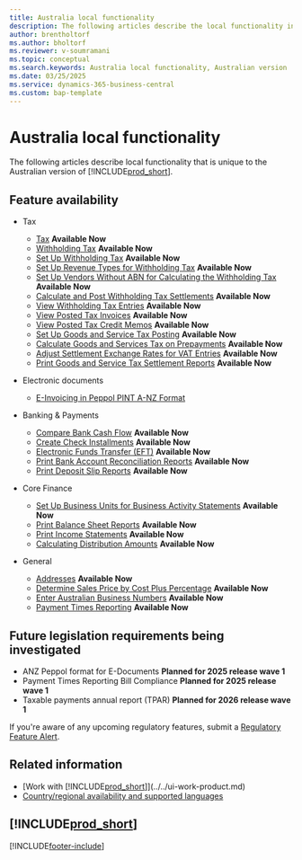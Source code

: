 ```yaml
---
title: Australia local functionality
description: The following articles describe the local functionality in the Australian version of Business Central.
author: brentholtorf
ms.author: bholtorf
ms.reviewer: v-soumramani
ms.topic: conceptual
ms.search.keywords: Australia local functionality, Australian version
ms.date: 03/25/2025
ms.service: dynamics-365-business-central
ms.custom: bap-template
---
```


# Australia local functionality

The following articles describe local functionality that is unique to the Australian version of [!INCLUDE[prod_short](../../includes/prod_short.md)].  

## Feature availability

- Tax
  - [Tax](tax.md) **Available Now**
  - [Withholding Tax](withholding-tax.md) **Available Now**
  - [Set Up Withholding Tax](how-to-set-up-withholding-tax.md) **Available Now**
  - [Set Up Revenue Types for Withholding Tax](how-to-set-up-revenue-types-for-withholding-tax.md) **Available Now**
  - [Set Up Vendors Without ABN for Calculating the Withholding Tax](how-to-set-up-vendors-without-abn-for-calculating-the-withholding-tax.md) **Available Now**
  - [Calculate and Post Withholding Tax Settlements](how-to-calculate-and-post-withholding-tax-settlements.md) **Available Now**
  - [View Withholding Tax Entries](how-to-view-withholding-tax-entries.md) **Available Now**
  - [View Posted Tax Invoices](how-to-view-posted-tax-invoices.md) **Available Now**
  - [View Posted Tax Credit Memos](how-to-view-posted-tax-credit-memos.md) **Available Now**
  - [Set Up Goods and Service Tax Posting](how-to-set-up-goods-and-service-tax-posting.md) **Available Now**
  - [Calculate Goods and Services Tax on Prepayments](how-to-calculate-goods-and-services-tax-on-prepayments.md) **Available Now**
  - [Adjust Settlement Exchange Rates for VAT Entries](how-to-adjust-settlement-exchange-rates-for-vat-entries.md) **Available Now**
  - [Print Goods and Service Tax Settlement Reports](how-to-print-goods-and-service-tax-settlement-reports.md) **Available Now**

- Electronic documents
  - [E-Invoicing in Peppol PINT A-NZ Format](how-to-au-einvoice.md)

- Banking & Payments
  - [Compare Bank Cash Flow](how-to-compare-bank-cash-flow.md) **Available Now**
  - [Create Check Installments](how-to-create-check-installments.md) **Available Now**
  - [Electronic Funds Transfer (EFT)](electronic-funds-transfer-eft-.md) **Available Now**
  - [Print Bank Account Reconciliation Reports](how-to-print-bank-account-reconciliation-reports.md) **Available Now**
  - [Print Deposit Slip Reports](how-to-print-deposit-slip-reports.md) **Available Now**

- Core Finance
  - [Set Up Business Units for Business Activity Statements](how-to-set-up-business-units-for-business-activity-statements.md) **Available Now**
  - [Print Balance Sheet Reports](how-to-print-balance-sheet-reports.md) **Available Now**
  - [Print Income Statements](how-to-print-income-statements.md) **Available Now**
  - [Calculating Distribution Amounts](calculating-distribution-amounts.md) **Available Now**

- General
  - [Addresses](addresses.md) **Available Now**
  - [Determine Sales Price by Cost Plus Percentage](how-to-determine-sales-price-by-cost-plus-percentage.md) **Available Now**
  - [Enter Australian Business Numbers](australian-business-numbers-and-adjustment-notes.md) **Available Now**
  - [Payment Times Reporting](payment-times-reporting.md) **Available Now**

## Future legislation requirements being investigated

- ANZ Peppol format for E-Documents **Planned for 2025 release wave 1**  
- Payment Times Reporting Bill Compliance **Planned for 2025 release wave 1**
- Taxable payments annual report (TPAR) **Planned for 2026 release wave 1**

If you're aware of any upcoming regulatory features, submit a [Regulatory Feature Alert](https://forms.office.com/pages/responsepage.aspx?id=v4j5cvGGr0GRqy180BHbRwkeauYiJKZOpJ0CtKuVmJlURURaMlQ4Rk05UFY4NkVEOTA0MUU5WThXSC4u).

## Related information

- [Work with [!INCLUDE[prod_short](../../includes/prod_short.md)]](../../ui-work-product.md)  
- [Country/regional availability and supported languages](/dynamics365/business-central/dev-itpro/compliance/apptest-countries-and-translations)  

## [!INCLUDE[prod_short](../../includes/free_trial_md.md)]

[!INCLUDE[footer-include](../../includes/footer-banner.md)]
